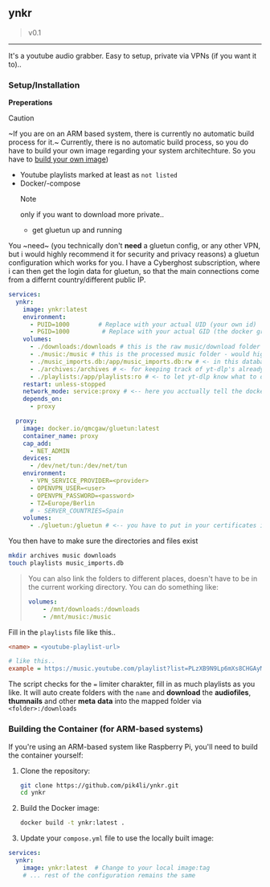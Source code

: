 ## ynkr

> v0.1

---

It's a youtube audio grabber. Easy to setup, private via VPNs (if you want it
to)..

### **Setup/Installation**

**Preperations**

> [!CAUTION]
> ~If you are on an ARM based system, there is currently no automatic build process for it.~
> Currently, there is no automatic build process, so you do have to build your
> own image regarding your system architechture. So you have to [build your own image](#building-the-container-for-arm-based-systems))

- Youtube playlists marked at least as `not listed`
- Docker/-compose
  > [!NOTE]
  > only if you want to download more private..
  >
  > - get gluetun up and running

You ~need~ (you technically don't **need** a gluetun config, or any other VPN, but i would highly recommend it for security and privacy reasons) a gluetun configuration which works for you. I have a Cyberghost subscription, where i can then get the login data for gluetun, so that the main connections come from a differnt country/different public IP.

```yml
services:
  ynkr:
    image: ynkr:latest
    environment:
      - PUID=1000        # Replace with your actual UID (your own id)
      - PGID=1000         # Replace with your actual GID (the docker group)
    volumes:
      - ./downloads:/downloads # this is the raw music/download folder -> playlists same as in source
      - ./music:/music # this is the processed music folder - would highly recommend setting up a jellyfin instance/container, which points to this exact folder path
      - ./music_imports.db:/app/music_imports.db:rw # <- in this database file, we will store and keep track of the processed data, so that we dont need to generate too much ai requests.
      - ./archives:/archives # <- for keeping track of yt-dlp's already downloaded tracks
      - ./playlists:/app/playlists:ro # <- to let yt-dlp know what to download
    restart: unless-stopped
    network_mode: service:proxy # <-- here you acctually tell the docker socket, to use gluetun network for the ynkr app!!
    depends_on:
      - proxy

  proxy:
    image: docker.io/qmcgaw/gluetun:latest
    container_name: proxy
    cap_add:
      - NET_ADMIN
    devices:
      - /dev/net/tun:/dev/net/tun
    environment:
      - VPN_SERVICE_PROVIDER=<provider>
      - OPENVPN_USER=<user>
      - OPENVPN_PASSWORD=<password>
      - TZ=Europe/Berlin
      # - SERVER_COUNTRIES=Spain
    volumes:
      - ./gluetun:/gluetun # <-- you have to put in your certificates in there!!
```

You then have to make sure the directories and files exist

```bash
mkdir archives music downloads
touch playlists music_imports.db
```

> You can also link the folders to different places, doesn't have to be in the
> current working directory.
> You can do something like:
> ```yml title="compose.yml"
> volumes:
>     - /mnt/downloads:/downloads
>     - /mnt/music:/music
> ```

Fill in the `playlists` file like this..

```ini title="playlists.env"
<name> = <youtube-playlist-url>

# like this..
example = https://music.youtube.com/playlist?list=PLzXB9N9Lp6mXs8CHGAyMndCQdHWZS5aPR&si=3EJP2wEwB5oy63UF
```

The script checks for the `=` limiter charakter, fill in as much playlists as you like. It will auto create folders with the `name` and **download** the **audiofiles**, **thumnails** and other **meta** **data** into the mapped folder via `<folder>:/downloads`

### Building the Container (for ARM-based systems)

If you're using an ARM-based system like Raspberry Pi, you'll need to build the container yourself:

1. Clone the repository:
   ```bash
   git clone https://github.com/pik4li/ynkr.git
   cd ynkr
   ```

2. Build the Docker image:
   ```bash
   docker build -t ynkr:latest .
   ```

3. Update your `compose.yml` file to use the locally built image:
```yml
services:
  ynkr:
    image: ynkr:latest  # Change to your local image:tag
    # ... rest of the configuration remains the same
```
